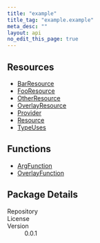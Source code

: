 ```yaml
---
title: "example"
title_tag: "example.example"
meta_desc: ""
layout: api
no_edit_this_page: true
---
```


<!-- WARNING: this file was generated by test. -->
<!-- Do not edit by hand unless you're certain you know what you are doing! -->



<h2 id="resources">Resources</h2>
<ul class="api">
    <li><a href="barresource" title="BarResource"><span class="api-symbol api-symbol--resource"></span>BarResource</a></li>
    <li><a href="fooresource" title="FooResource"><span class="api-symbol api-symbol--resource"></span>FooResource</a></li>
    <li><a href="otherresource" title="OtherResource"><span class="api-symbol api-symbol--resource"></span>OtherResource</a></li>
    <li><a href="overlayresource" title="OverlayResource"><span class="api-symbol api-symbol--resource"></span>OverlayResource</a></li>
    <li><a href="provider" title="Provider"><span class="api-symbol api-symbol--resource"></span>Provider</a></li>
    <li><a href="resource" title="Resource"><span class="api-symbol api-symbol--resource"></span>Resource</a></li>
    <li><a href="typeuses" title="TypeUses"><span class="api-symbol api-symbol--resource"></span>TypeUses</a></li>
</ul>

<h2 id="functions">Functions</h2>
<ul class="api">
    <li><a href="argfunction" title="ArgFunction"><span class="api-symbol api-symbol--function"></span>ArgFunction</a></li>
    <li><a href="overlayfunction" title="OverlayFunction"><span class="api-symbol api-symbol--function"></span>OverlayFunction</a></li>
</ul>

<h2 id="package-details">Package Details</h2>
<dl class="package-details">
	<dt>Repository</dt>
	<dd><a href=""></a></dd>
	<dt>License</dt>
	<dd></dd>
	<dt>Version</dt>
	<dd>0.0.1</dd>
</dl>

